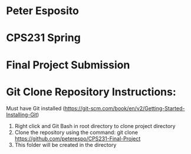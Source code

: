 # Peter Esposito
# CPS231 Spring
# Final Project Submission
# Git Clone Repository Instructions:

Must have Git installed (https://git-scm.com/book/en/v2/Getting-Started-Installing-Git)

1. Right click and Git Bash in root directory to clone project directory
2. Clone the repository using the command:
  git clone https://github.com/peterespo/CPS231-Final-Project
3. This folder will be created in the directory
